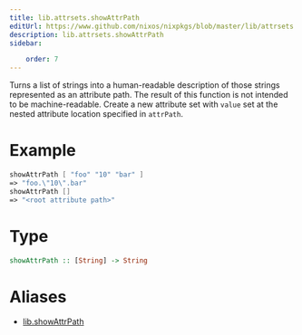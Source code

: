 ```yaml
---
title: lib.attrsets.showAttrPath
editUrl: https://www.github.com/nixos/nixpkgs/blob/master/lib/attrsets.nix#L1156C5
description: lib.attrsets.showAttrPath
sidebar:

    order: 7
---
```


Turns a list of strings into a human-readable description of those
strings represented as an attribute path. The result of this function is
not intended to be machine-readable.
Create a new attribute set with `value` set at the nested attribute location specified in `attrPath`.

# Example

```nix
showAttrPath [ "foo" "10" "bar" ]
=> "foo.\"10\".bar"
showAttrPath []
=> "<root attribute path>"
```

# Type

```haskell
showAttrPath :: [String] -> String
```


# Aliases

- [lib.showAttrPath](/reference/libshowAttrPath)


